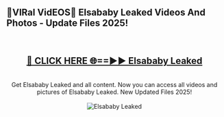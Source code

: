 <h2>🔴VIRal VidEOS🔴 Elsababy Leaked Videos And Photos - Update Files 2025!</h2>
<br>
<div align="center">
<h2><a href="https://virallinks.top/odZfE0" rel="nofollow">🔴 CLICK HERE 🌐==►► Elsababy Leaked</a></h2>
<br>
Get Elsababy Leaked and all content. Now you can access all videos and pictures of Elsababy Leaked. New Updated Files 2025!
<br>
<br>
<a href="https://virallinks.top/odZfE0" rel="nofollow" data-target="animated-image.originalLink"><img src="https://i.imgur.com/dJHk4Zq.gif)" alt="Elsababy Leaked" style="max-width: 100%; display: inline-block;" data-target="animated-image.originalImage"></a>
</div>
<br>
